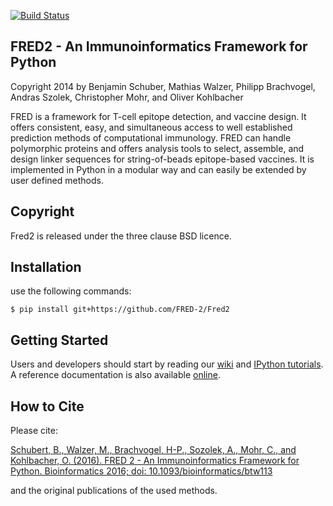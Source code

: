 [![Build Status](https://travis-ci.org/FRED-2/Fred2.svg)](https://travis-ci.org/FRED-2/Fred2)

FRED2 - An Immunoinformatics Framework for Python
-------------------------------------------------
Copyright 2014 by Benjamin Schuber,  Mathias Walzer, Philipp Brachvogel, Andras Szolek, Christopher Mohr, and Oliver Kohlbacher


FRED is a framework for T-cell epitope detection, and vaccine design. It  offers consistent, easy, and simultaneous access to well established prediction methods of computational immunology. FRED can handle polymorphic proteins and offers analysis tools to select, assemble, and design linker sequences for string-of-beads epitope-based vaccines. It is implemented in Python in a modular way and can easily be extended by user defined methods.


Copyright
----------
Fred2 is released under the three clause BSD licence.

Installation
------------

use the following commands:

    $ pip install git+https://github.com/FRED-2/Fred2

Getting Started
---------------

Users and developers should start by reading our [wiki](https://github.com/FRED-2/Fred2/wiki) and [IPython tutorials](https://github.com/FRED-2/Fred2/tree/master/Fred2/tutorials).
A reference documentation is also available [online](http://fred2.readthedocs.org/en/latest/).

How to Cite
-----------
Please cite:

[Schubert, B., Walzer, M., Brachvogel, H-P., Sozolek, A., Mohr, C., and Kohlbacher, O. (2016). FRED 2 - An Immunoinformatics Framework for Python. Bioinformatics 2016; doi: 10.1093/bioinformatics/btw113](http://bioinformatics.oxfordjournals.org/content/early/2016/02/26/bioinformatics.btw113.short?rss=1)

and the original publications of the used methods.

